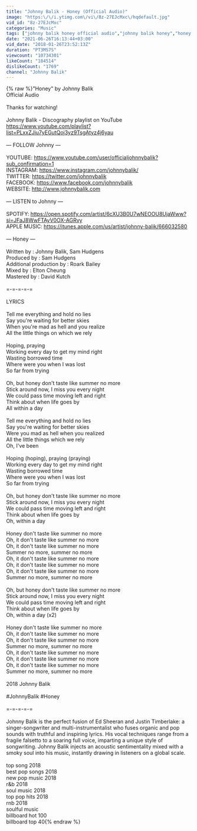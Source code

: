 ```yaml
---
title: "Johnny Balik - Honey (Official Audio)"
image: "https:\/\/i.ytimg.com\/vi\/8z-27EJcMxc\/hqdefault.jpg"
vid_id: "8z-27EJcMxc"
categories: "Music"
tags: ["johnny balik honey official audio","johnny balik honey","honey johnny balik"]
date: "2021-06-26T16:13:44+03:00"
vid_date: "2018-01-26T23:52:13Z"
duration: "PT3M57S"
viewcount: "10734301"
likeCount: "184514"
dislikeCount: "1769"
channel: "Johnny Balik"
---
```

{% raw %}&quot;Honey&quot; by Johnny Balik<br />Official Audio<br /><br />Thanks for watching!<br /><br />Johnny Balik - Discography playlist on YouTube<br /><a rel="nofollow" target="blank" href="https://www.youtube.com/playlist?list=PLxxZJiu7yEGutQoj3yz9TsgAtyz4j6yau">https://www.youtube.com/playlist?list=PLxxZJiu7yEGutQoj3yz9TsgAtyz4j6yau</a><br /><br />— FOLLOW Johnny — <br /><br />YOUTUBE: <a rel="nofollow" target="blank" href="https://www.youtube.com/user/officialjohnnybalik?sub_confirmation=1">https://www.youtube.com/user/officialjohnnybalik?sub_confirmation=1</a><br />INSTAGRAM: <a rel="nofollow" target="blank" href="https://www.instagram.com/johnnybalik/">https://www.instagram.com/johnnybalik/</a><br />TWITTER: <a rel="nofollow" target="blank" href="https://twitter.com/johnnybalik">https://twitter.com/johnnybalik</a><br />FACEBOOK: <a rel="nofollow" target="blank" href="https://www.facebook.com/johnnybalik">https://www.facebook.com/johnnybalik</a><br />WEBSITE: <a rel="nofollow" target="blank" href="http://www.johnnybalik.com">http://www.johnnybalik.com</a><br /><br />— LISTEN to Johnny — <br /><br />SPOTIFY: <a rel="nofollow" target="blank" href="https://open.spotify.com/artist/6cXU3B0U7wNEOOU8UjaWww?si=JFaJ8WwFTAyV0OX-AGRvy">https://open.spotify.com/artist/6cXU3B0U7wNEOOU8UjaWww?si=JFaJ8WwFTAyV0OX-AGRvy</a><br />APPLE MUSIC: <a rel="nofollow" target="blank" href="https://itunes.apple.com/us/artist/johnny-balik/666032580">https://itunes.apple.com/us/artist/johnny-balik/666032580</a><br /><br />— Honey — <br /><br />Written by : Johnny Balik, Sam Hudgens<br />Produced by : Sam Hudgens<br />Additional production by : Roark Bailey<br />Mixed by : Elton Cheung<br />Mastered by : David Kutch<br /><br />=-=-=-=-=<br /><br />LYRICS<br /><br />Tell me everything and hold no lies<br />Say you're waiting for better skies<br />When you're mad as hell and you realize<br />All the little things on which we rely<br /><br />Hoping, praying<br />Working every day to get my mind right<br />Wasting borrowed time<br />Where were you when I was lost<br />So far from trying<br /><br />Oh, but honey don't taste like summer no more<br />Stick around now, I miss you every night<br />We could pass time moving left and right<br />Think about when life goes by<br />All within a day<br /><br />Tell me everything and hold no lies<br />Say you're waiting for better skies<br />Were you mad as hell when you realized<br />All the little things which we rely<br />Oh, I've been<br /><br />Hoping (hoping), praying (praying)<br />Working every day to get my mind right<br />Wasting borrowed time<br />Where were you when I was lost<br />So far from trying<br /><br />Oh, but honey don't taste like summer no more<br />Stick around now, I miss you every night<br />We could pass time moving left and right<br />Think about when life goes by<br />Oh, within a day<br /><br />Honey don't taste like summer no more<br />Oh, it don't taste like summer no more<br />Oh, it don't taste like summer no more<br />Summer no more, summer no more<br />Oh, it don't taste like summer no more<br />Oh, it don't taste like summer no more<br />Oh, it don't taste like summer no more<br />Summer no more, summer no more<br /><br />Oh, but honey don't taste like summer no more<br />Stick around now, I miss you every night<br />We could pass time moving left and right<br />Think about when life goes by<br />Oh, within a day (x2)<br /><br />Honey don't taste like summer no more<br />Oh, it don't taste like summer no more<br />Oh, it don't taste like summer no more<br />Summer no more, summer no more<br />Oh, it don't taste like summer no more<br />Oh, it don't taste like summer no more<br />Oh, it don't taste like summer no more<br />Summer no more, summer no more<br /><br />2018 Johnny Balik<br /><br />#JohnnyBalik #Honey<br /><br />=-=-=-=-=<br /><br />Johnny Balik is the perfect fusion of Ed Sheeran and Justin Timberlake: a singer-songwriter and multi-instrumentalist who fuses organic and pop sounds with truthful and inspiring lyrics.  His vocal techniques range from a fragile falsetto to a soaring full voice, imparting a unique style of songwriting.  Johnny Balik injects an acoustic sentimentality mixed with a smoky soul into his music, instantly drawing in listeners on a global scale.<br /><br />top song 2018<br />best pop songs 2018<br />new pop music 2018<br />r&amp;b 2018<br />soul music 2018<br />top pop hits 2018<br />rnb 2018<br />soulful music<br />billboard hot 100<br />billboard top 40{% endraw %}
